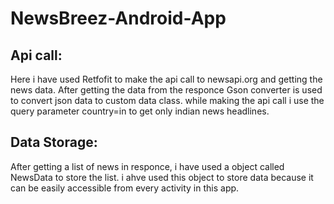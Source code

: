 # NewsBreez-Android-App
## Api call:
Here i have used Retfofit to make the api call to newsapi.org and getting the news data. After getting the data from the responce Gson converter is used to convert json  data to custom data class. while making the api call i use the query parameter country=in to get only indian news headlines.
## Data Storage:
After getting a list of news in responce, i have used a object called NewsData to store the list. i ahve used this object to store data because it can be easily accessible from every activity in this app.
